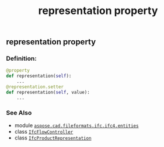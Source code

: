 ﻿---
title: representation property
second_title: Aspose.CAD for Python via .NET API References
description: 
type: docs
weight: 120
url: /python-net/aspose.cad.fileformats.ifc.ifc4.entities/ifcflowcontroller/representation/
is_root: false
---

## representation property

### Definition:
```python
@property
def representation(self):
    ...
@representation.setter
def representation(self, value):
    ...
```

### See Also
* module [`aspose.cad.fileformats.ifc.ifc4.entities`](../../)
* class [`IfcFlowController`](/cad/python-net/aspose.cad.fileformats.ifc.ifc4.entities/ifcflowcontroller)
* class [`IfcProductRepresentation`](/cad/python-net/aspose.cad.fileformats.ifc.ifc4.entities/ifcproductrepresentation)
